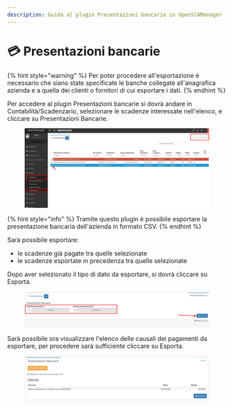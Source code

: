 ```yaml
---
description: Guida al plugin Presentazioni bancarie in OpenSTAManager
---
```


# 💳 Presentazioni bancarie

{% hint style="warning" %}
Per poter procedere all'esportazione è necessario che siano state specificate le banche collegate all'anagrafica azienda e a quella dei clienti o fornitori di cui esportare i dati.
{% endhint %}

Per accedere al plugin Presentazioni bancarie si dovrà andare in Contabilità/Scadenzario, selezionare le scadenze interessate nell'elenco, e cliccare su Presentazioni Bancarie.

<figure><img src="../../../../.gitbook/assets/immagine (490).png" alt=""><figcaption></figcaption></figure>

{% hint style="info" %}
Tramite questo plugin è possibile esportare la presentazione bancaria dell'azienda in formato CSV.
{% endhint %}

Sarà possibile esportare:

* le scadenze già pagate tra quelle selezionate
* le scadenze esportate in precedenza tra quelle selezionate

Dopo aver selezionato il tipo di dato da esportare, si dovrà cliccare su Esporta.

<figure><img src="../../../../.gitbook/assets/immagine (319).png" alt=""><figcaption></figcaption></figure>

Sarà possibile ora visualizzare l'elenco delle causali dei pagamenti da esportare, per procedere sarà sufficiente cliccare su Esporta.

<figure><img src="../../../../.gitbook/assets/immagine (191).png" alt=""><figcaption></figcaption></figure>
